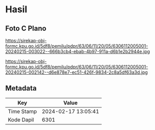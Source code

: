 # Hasil

## Foto C Plano

https://sirekap-obj-formc.kpu.go.id/5df8/pemilu/pdpr/63/06/11/20/05/6306112005001-20240215-003022--666b3cb4-ebab-4b97-911a-d6b1e2b2944e.jpg

https://sirekap-obj-formc.kpu.go.id/5df8/pemilu/pdpr/63/06/11/20/05/6306112005001-20240215-002142--d6e878e7-ec51-426f-9834-2c8a5df63a3d.jpg


## Metadata

| Key        | Value               |
| ---------- | ------------------- |
| Time Stamp | 2024-02-17 13:05:41 |
| Kode Dapil | 6301                |



